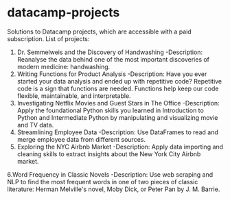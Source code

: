 # datacamp-projects
Solutions to Datacamp projects, which are accessible with a paid subscription.
List of projects:
1. Dr. Semmelweis and the Discovery of Handwashing
  -Description: Reanalyse the data behind one of the most important discoveries of modern medicine: handwashing.
2. Writing Functions for Product Analysis
  -Description: Have you ever started your data analysis and ended up with repetitive code? Repetitive code is a sign that functions are needed. Functions help keep our code flexible, maintainable, and interpretable.
3. Investigating Netflix Movies and Guest Stars in The Office
  -Description: Apply the foundational Python skills you learned in Introduction to Python and Intermediate Python by manipulating and visualizing movie and TV data.
4. Streamlining Employee Data
  -Description: Use DataFrames to read and merge employee data from different sources.
5. Exploring the NYC Airbnb Market
  -Description: Apply data importing and cleaning skills to extract insights about the New York City Airbnb market.
  
6.Word Frequency in Classic Novels
  -Description: Use web scraping and NLP to find the most frequent words in one of two pieces of classic literature: Herman Melville's novel, Moby Dick, or Peter Pan by J. M. Barrie.
